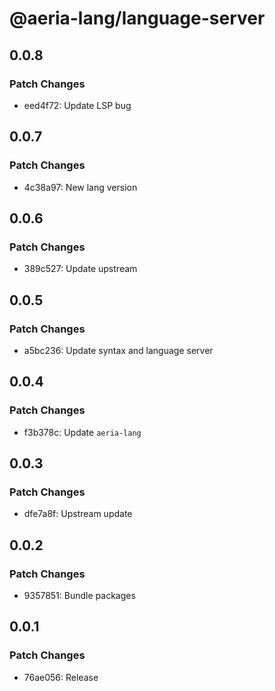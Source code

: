 # @aeria-lang/language-server

## 0.0.8

### Patch Changes

- eed4f72: Update LSP bug

## 0.0.7

### Patch Changes

- 4c38a97: New lang version

## 0.0.6

### Patch Changes

- 389c527: Update upstream

## 0.0.5

### Patch Changes

- a5bc236: Update syntax and language server

## 0.0.4

### Patch Changes

- f3b378c: Update `aeria-lang`

## 0.0.3

### Patch Changes

- dfe7a8f: Upstream update

## 0.0.2

### Patch Changes

- 9357851: Bundle packages

## 0.0.1

### Patch Changes

- 76ae056: Release
